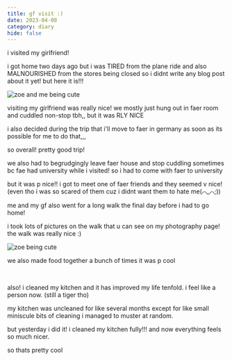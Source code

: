 ```yaml
---
title: gf visit :)
date: 2023-04-08
category: diary
hide: false
---
```


i visited my girlfriend! 
<!--more-->
i got home two days ago but i was TIRED from the plane ride and also MALNOURISHED from the stores being closed so i didnt write any blog post about it yet! but here it is!!!

![zoe and me being cute](https://tiger.kittycat.homes/images/blog/diary/08042023/HOMOSEXUALITY.JPG)

visiting my girlfriend was really nice! we mostly just hung out in faer room and cuddled non-stop tbh,, but it was RLY NICE

i also decided during the trip that i'll move to faer in germany as soon as its possible for me to do that,,,

so overall! pretty good trip!

we also had to begrudgingly leave faer house and stop cuddling sometimes bc fae had university while i visited! so i had to come with faer to university

but it was p nice!! i got to meet one of faer friends and they seemed v nice! (even tho i was so scared of them cuz i didnt want them to hate me(⌒_⌒;))

me and my gf also went for a long walk the final day before i had to go home!

i took lots of pictures on the walk that u can see on my photography page! the walk was really nice :)

![zoe being cute](https://tiger.kittycat.homes/images/blog/diary/08042023/ZOECUTE.JPG)

we also made food together a bunch of times it was p cool

<br>

also! i cleaned my kitchen and it has improved my life tenfold. i feel like a person now. (still a tiger tho)

my kitchen was uncleaned for like several months except for like small miniscule bits of cleaning i managed to muster at random.

but yesterday i did it! i cleaned my kitchen fully!!! and now everything feels so much nicer.

so thats pretty cool

